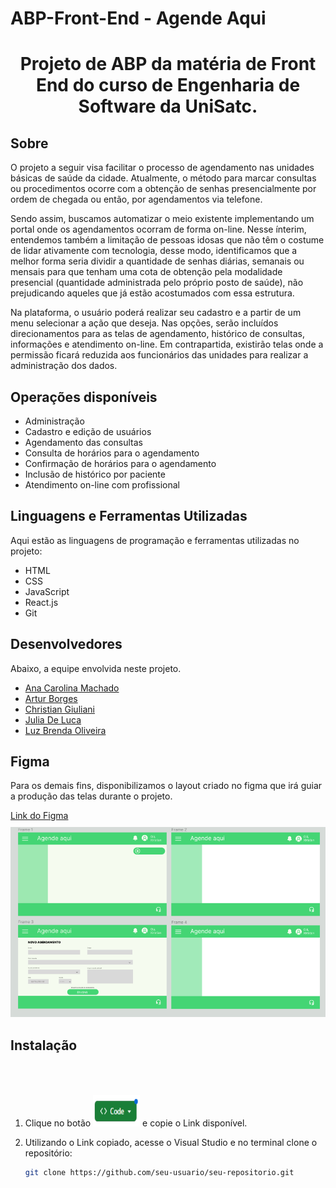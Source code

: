 # ABP-Front-End - Agende Aqui

<!-- Título do Projeto -->
<h1 align="center">Projeto de ABP da matéria de Front End do curso de Engenharia de Software da UniSatc.</h1>

## Sobre

<!-- Descrição do Projeto -->
<p align="left">
  O projeto a seguir visa facilitar o processo de agendamento nas unidades básicas de saúde da cidade. Atualmente, o método para marcar consultas ou procedimentos ocorre com a obtenção de senhas presencialmente por ordem de chegada ou então, por agendamentos via telefone.
</p>

<p align="left">
Sendo assim, buscamos automatizar o meio existente implementando um portal onde os agendamentos ocorram de forma on-line. Nesse ínterim, entendemos também a limitação de pessoas idosas que não têm o costume de lidar ativamente com tecnologia, desse modo, identificamos que a melhor forma seria dividir a quantidade de senhas diárias, semanais ou mensais para que tenham uma cota de obtenção pela modalidade presencial (quantidade administrada pelo próprio posto de saúde), não prejudicando aqueles que já estão acostumados com essa estrutura.
</p>

<p align="left">
Na plataforma, o usuário poderá realizar seu cadastro e a partir de um menu selecionar a ação que deseja. Nas opções, serão incluídos direcionamentos para as telas de agendamento, histórico de consultas, informações e atendimento on-line. Em contrapartida, existirão telas onde a permissão ficará reduzida aos funcionários das unidades para realizar a administração dos dados.
</p>

## Operações disponíveis

<ul>
<li>Administração</li>
<li>Cadastro e edição de usuários</li>
<li>Agendamento das consultas</li>
<li>Consulta de horários para o agendamento</li>
<li>Confirmação de horários para o agendamento</li>
<li>Inclusão de histórico por paciente</li>
<li>Atendimento on-line com profissional</li>
</ul>

## Linguagens e Ferramentas Utilizadas

Aqui estão as linguagens de programação e ferramentas utilizadas no projeto:

<ul>
<li>HTML</li>
<li>CSS</li>
<li>JavaScript</li>
<li>React.js</li>
<li>Git</li>
</ul>

## Desenvolvedores

Abaixo, a equipe envolvida neste projeto.

<ul>
<li><a href="https://github.com/anacarolina1002">Ana Carolina Machado</a></li>
<li><a href="https://github.com/ArturBarbos4">Artur Borges</a></li>
<li><a href="https://github.com/Xiristian">Christian Giuliani</a></li>
<li><a href="https://github.com/judwluca">Julia De Luca</a></li>
<li><a href="https://github.com/luzbrendaoliv">Luz Brenda  Oliveira</a></li>
</ul>


## Figma

<p>
Para os demais fins, disponibilizamos o layout criado no figma que irá guiar a produção das telas durante o projeto.
</p>

<p style="margin-bottom: 10px">
<a href="https://www.figma.com/file/rN0dwuGNB8HnyAT6trEHup/Untitled?type=design&node-id=0%3A1&t=yoQMCmrCJhBRTQLY-1">
Link do Figma
</a>
</p>

<img src="Figma1.png">

<!-- Instalação -->
## Instalação

1. Clique no botão <img src="codeButton.png" alt="Texto alternativo" style="width: 75px; height: 50px; margin-top: 50px;">
 e copie o Link disponível.

2. Utilizando o Link copiado, acesse o Visual Studio e no terminal clone o repositório:

   ```sh
   git clone https://github.com/seu-usuario/seu-repositorio.git
